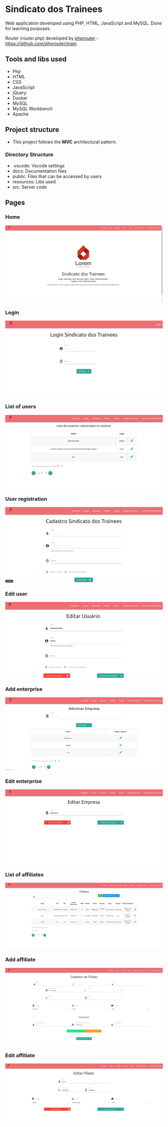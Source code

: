# Sindicato dos Trainees

Web application developed using PHP, HTML, JavaScript and MySQL. Done for learning purposes.

Router (router.php) developed by [phprouter](https://github.com/phprouter) - <https://github.com/phprouter/main>

## Tools and libs used
- Php
- HTML
- CSS
- JavaScript
- jQuery
- Docker
- MySQL
- MySQL Workbench
- Apache

## Project structure
- This project follows the **MVC** architectural pattern.

### Directory Structure
- .vscode: Vscode settings
- docs: Documentation files
- public: Files that can be accessed by users
- resources: Libs used
- src: Server code

## Pages
### Home
![Tela HomePage](/docs/img/homepage.png)

### Login
![Tela Login](/docs/img/login.png)

### List of users
![Tela Lista de Usuarios](/docs/img/lista-usuarios.png)

### User registration
![Tela Cadastro Usuario](/docs/img/cadastro-usuario.png)

### Edit user
![Tela Editar Usuario](/docs/img/editar-usuario.png)

### Add enterprise
![Tela Empresas](/docs/img/empresa.png)

### Edit enterprise
![Tela Editar Empresa](/docs/img/editar-empresa.png)

### List of affiliates
![Tela Listar Filiados](/docs/img/filiados.png)

### Add affiliate
![Tela Cadastro Filiado](/docs/img/cadastro-filiado.png)

### Edit affiliate
![Tela Editar Filiado](/docs/img/editar-filiado.png)
